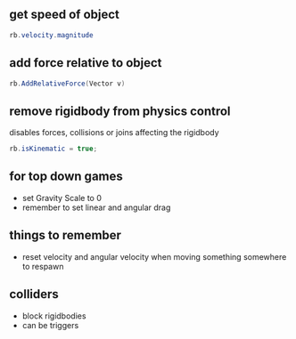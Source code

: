 ## get speed of object
```csharp
rb.velocity.magnitude
```

## add force relative to object
```csharp
rb.AddRelativeForce(Vector v)
```

## remove rigidbody from physics control
disables forces, collisions or joins affecting the rigidbody
```csharp
rb.isKinematic = true;
```

## for top down games
- set Gravity Scale to 0
- remember to set linear and angular drag

## things to remember
- reset velocity and angular velocity when moving something somewhere to respawn

## colliders
- block rigidbodies
- can be triggers
